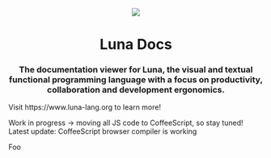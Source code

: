 
<p align="center">
<img src="https://github.com/luna/luna-studio/raw/master/resources/logo.ico"
style="margin: 0 auto;">
</p>

<h1 align="center">Luna Docs</h1>
<h3 align="center">The documentation viewer for Luna, the visual and textual
functional programming language with a focus on productivity, collaboration
and development ergonomics.</h3>
Visit https://www.luna-lang.org to learn more!

Work in progress -> moving all JS code to CoffeeScript, so stay tuned!
Latest update: CoffeeScript browser compiler is working


Foo
